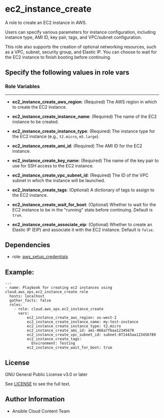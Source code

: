 # ec2_instance_create

A role to create an EC2 instance in AWS.

Users can specify various parameters for instance configuration, including instance type, AMI ID, key pair, tags, and VPC/subnet configuration.

This role also supports the creation of optional networking resources, such as a VPC, subnet, security group, and Elastic IP. You can choose to wait for the EC2 instance to finish booting before continuing.

## Specify the following values in role vars

### Role Variables
--------------

* **ec2_instance_create_aws_region**: (Required)
  The AWS region in which to create the EC2 instance.

* **ec2_instance_create_instance_name**: (Required)
  The name of the EC2 instance to be created.

* **ec2_instance_create_instance_type**: (Required)
  The instance type for the EC2 instance (e.g., `t2.micro`, `m5.large`).

* **ec2_instance_create_ami_id**: (Required)
  The AMI ID for the EC2 instance.

* **ec2_instance_create_key_name**: (Required)
  The name of the key pair to use for SSH access to the EC2 instance.

* **ec2_instance_create_vpc_subnet_id**: (Required)
  The ID of the VPC subnet in which the instance will be launched.

* **ec2_instance_create_tags**: (Optional)
  A dictionary of tags to assign to the EC2 instance.

* **ec2_instance_create_wait_for_boot**: (Optional)
  Whether to wait for the EC2 instance to be in the "running" state before continuing. Default is `true`.

* **ec2_instance_create_associate_eip**: (Optional)
  Whether to create an Elastic IP (EIP) and associate it with the EC2 instance. Default is `false`.


Dependencies
------------

- role: [aws_setup_credentials](../aws_setup_credentials/README.md)

## Example:
```
---
- name: Playbook for creating ec2 instances using cloud.aws_ops.ec2_instance_create role
  hosts: localhost
  gather_facts: false
  roles:
    - role: cloud.aws_ops.ec2_instance_create
      vars:
          ec2_instance_create_aws_region: us-west-2
          ec2_instance_create_instance_name: my-test-instance
          ec2_instance_create_instance_type: t2.micro
          ec2_instance_create_ami_id: ami-066a7fbaa12345678
          ec2_instance_create_vpc_subnet_id: subnet-071443aa123456789
          ec2_instance_create_tags:
            Environment: Testing
          ec2_instance_create_wait_for_boot: true
```

License
-------

GNU General Public License v3.0 or later

See [LICENSE](../../LICENSE) to see the full text.

Author Information
------------------

- Ansible Cloud Content Team
